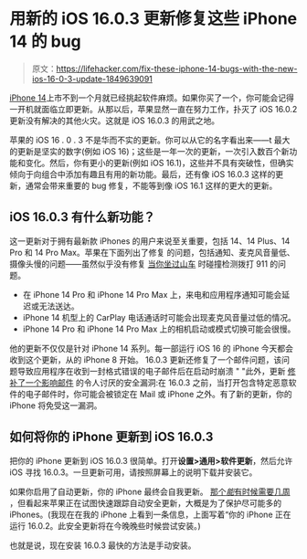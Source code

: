 # 用新的 iOS 16.0.3 更新修复这些 iPhone 14 的 bug

> 原文：<https://lifehacker.com/fix-these-iphone-14-bugs-with-the-new-ios-16-0-3-update-1849639091>

[iPhone 14](https://lifehacker.com/should-you-buy-the-iphone-14-or-14-pro-1849506382)上市不到一个月就已经挑起软件麻烦。如果你买了一个，你可能会记得一开机就面临立即更新。从那以后，苹果显然一直在努力工作，扑灭了 iOS 16.0.2 更新没有解决的其他火灾。这就是 iOS 16.0.3 的用武之地。



苹果的 iOS 16 . 0 . 3 不是华而不实的更新。你可以从它的名字看出来——t 最大的更新是坚实的数字(例如 iOS 16)；这些是一年一次的更新，一次引入数百个新功能和变化。然后，你有更小的更新(例如 iOS 16.1)，这些并不具有突破性，但确实倾向于向组合中添加有趣且有用的新功能。最后，还有像 iOS 16.0.3 这样的更新，通常会带来重要的 bug 修复，不能等到像 iOS 16.1 这样的更大的更新。

## iOS 16.0.3 有什么新功能？

这一更新对于拥有最新款 iPhones 的用户来说至关重要，包括 14、14 Plus、14 Pro 和 14 Pro Max。苹果在下面列出了修复 的问题，包括通知、麦克风音量低、摄像头慢的问题——虽然似乎没有修复 [当你坐过山车](https://www.cnet.com/tech/mobile/iphone-14-reportedly-dialing-911-during-roller-coaster-rides/) 时碰撞检测拨打 911 的问题。

*   在 iPhone 14 Pro 和 iPhone 14 Pro Max 上，来电和应用程序通知可能会延迟或无法送达。
*   iPhone 14 机型上的 CarPlay 电话通话时可能会出现麦克风音量过低的情况。
*   iPhone 14 Pro 和 iPhone 14 Pro Max 上的相机启动或模式切换可能会很慢。

他的更新不仅仅是针对 iPhone 14 系列。每一部运行 iOS 16 的 iPhone 今天都会收到这个更新，从的 iPhone 8 开始。 16.0.3 更新还修复了一个邮件问题，该问题导致应用程序在收到一封格式错误的电子邮件后在启动时崩溃 " "此外，更新 [修补了一个影响邮件](https://support.apple.com/en-us/HT213480) 的令人讨厌的安全漏洞:在 16.0.3 之前，当打开包含特定恶意软件的电子邮件时，你可能会被锁定在 Mail 或 iPhone 之外。有了新的更新，你的 iPhone 将免受这一漏洞。

## 如何将你的 iPhone 更新到 iOS 16.0.3

把你的 iPhone 更新到 iOS 16.0.3 很简单。打开**设置>通用>软件更新**，然后允许 iOS 寻找 16.0.3。一旦更新可用，请按照屏幕上的说明下载并安装它。

如果你启用了自动更新，你的 iPhone 最终会自我更新。 [那个*能*有时候需要几周](https://lifehacker.com/why-your-iphone-takes-so-long-to-install-updates-automa-1848982208) ，但看起来苹果正在试图快速跟踪自动安全更新，大概是为了保护尽可能多的 iPhones。(我现在在我的 iPhone 上看到一条信息，上面写着“你的 iPhone 正在运行 16.0.2。此安全更新将在今晚晚些时候尝试安装。)

也就是说，现在安装 16.0.3 最快的方法是手动安装。